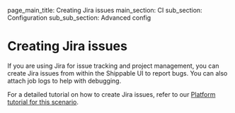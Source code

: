 page_main_title: Creating Jira issues
main_section: CI
sub_section: Configuration
sub_sub_section: Advanced config

# Creating Jira issues

If you are using Jira for issue tracking and project management, you can create Jira issues from within the Shippable UI to report bugs. You can also attach job logs to help with debugging.

For a detailed tutorial on how to create Jira issues, refer to our [Platform tutorial for this scenario](/platform/tutorial/workflow/create-jira-issues).
